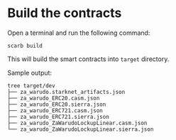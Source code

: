 # Build the contracts

Open a terminal and run the following command:

```shell
scarb build
```

This will build the smart contracts into `target` directory.

Sample output:

```shell
tree target/dev
├── za_warudo.starknet_artifacts.json
├── za_warudo_ERC20.casm.json
├── za_warudo_ERC20.sierra.json
├── za_warudo_ERC721.casm.json
├── za_warudo_ERC721.sierra.json
├── za_warudo_ZaWarudoLockupLinear.casm.json
└── za_warudo_ZaWarudoLockupLinear.sierra.json
```
